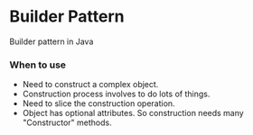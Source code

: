 # Builder Pattern
Builder pattern in Java


### When to use
 - Need to construct a complex object.
 - Construction process involves to do lots of things.
 - Need to slice the construction operation.
 - Object has optional attributes. So construction needs many "Constructor" methods. 
 